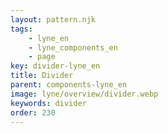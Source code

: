 ```yaml
---
layout: pattern.njk
tags: 
    - lyne_en
    - lyne_components_en
    - page
key: divider-lyne_en
title: Divider
parent: components-lyne_en
image: lyne/overview/divider.webp
keywords: divider
order: 230
---
```

